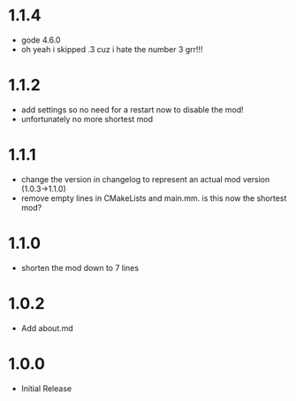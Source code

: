 # 1.1.4
- gode 4.6.0
- oh yeah i skipped .3 cuz i hate the number 3 grr!!!
# 1.1.2
- add settings so no need for a restart now to disable the mod!
- unfortunately no more shortest mod
# 1.1.1
- change the version in changelog to represent an actual mod version (1.0.3->1.1.0)
- remove empty lines in CMakeLists and main.mm. is this now the shortest mod?
# 1.1.0
- shorten the mod down to 7 lines
# 1.0.2
- Add about.md
# 1.0.0
- Initial Release
